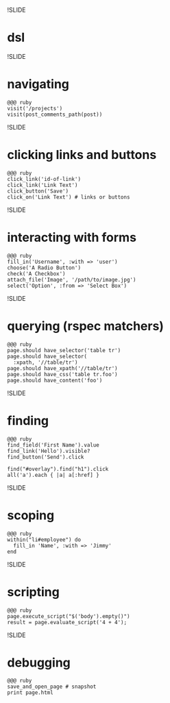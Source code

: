 !SLIDE
# dsl #

!SLIDE
# navigating #
    @@@ ruby
    visit('/projects')
    visit(post_comments_path(post))

!SLIDE
# clicking links and buttons #
    @@@ ruby
    click_link('id-of-link')
    click_link('Link Text')
    click_button('Save')
    click_on('Link Text') # links or buttons

!SLIDE
# interacting with forms #
    @@@ ruby
    fill_in('Username', :with => 'user')
    choose('A Radio Button')
    check('A Checkbox')
    attach_file('Image', '/path/to/image.jpg')
    select('Option', :from => 'Select Box')

!SLIDE
# querying (rspec matchers) #
    @@@ ruby
    page.should have_selector('table tr')
    page.should have_selector(
      :xpath, '//table/tr')
    page.should have_xpath('//table/tr')
    page.should have_css('table tr.foo')
    page.should have_content('foo')

!SLIDE
# finding #
    @@@ ruby
    find_field('First Name').value
    find_link('Hello').visible?
    find_button('Send').click

    find("#overlay").find("h1").click
    all('a').each { |a| a[:href] }

!SLIDE
# scoping #
    @@@ ruby
    within("li#employee") do
      fill_in 'Name', :with => 'Jimmy'
    end

!SLIDE
# scripting #
    @@@ ruby
    page.execute_script("$('body').empty()")
    result = page.evaluate_script('4 + 4');

!SLIDE
# debugging #
    @@@ ruby
    save_and_open_page # snapshot
    print page.html

